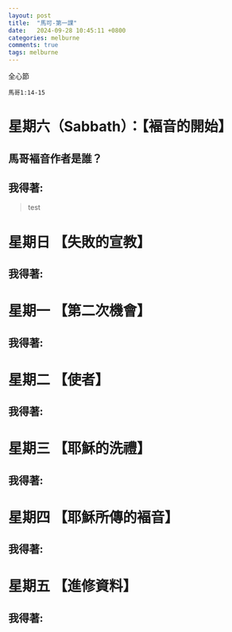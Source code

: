 ```yaml
---
layout: post
title:  "馬可-第一課"
date:   2024-09-28 10:45:11 +0800
categories: melburne
comments: true
tags: melburne 
---
```


全心節
~~~
馬哥1:14-15
~~~

# 星期六（Sabbath）：【褔音的開始】

## 馬哥褔音作者是誰？
## 我得著:

>test

# 星期日 【失敗的宣教】 

## 我得著:

# 星期一 【第二次機會】

## 我得著:

# 星期二 【使者】

## 我得著:


# 星期三 【耶穌的洗禮】

## 我得著:


# 星期四 【耶穌所傳的褔音】 

## 我得著:


# 星期五 【進修資料】 

## 我得著:
